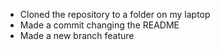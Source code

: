 * Cloned the repository to a folder on my laptop
* Made a commit changing the README
* Made a new branch feature